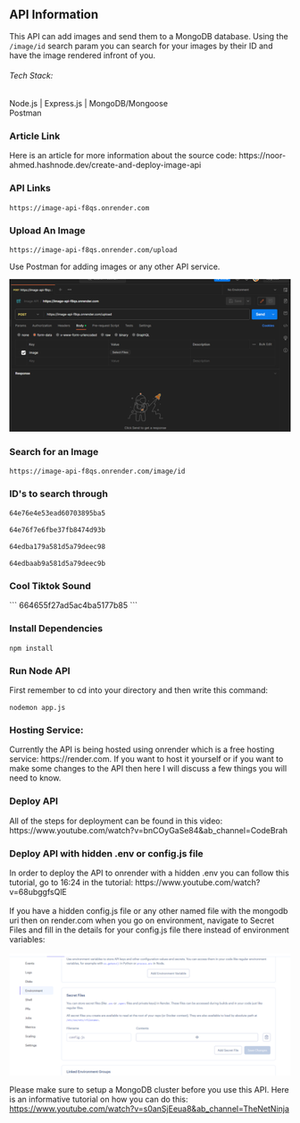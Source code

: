 <h2>API Information</h2>

This API can add images and send them to a MongoDB database. Using the ```/image/id``` search param you can search for your images by their ID and have the image rendered infront of you. 

<!-- <br/> -->
<h6>Tech Stack:</h6>
Node.js | Express.js | MongoDB/Mongoose
<br/>
Postman

<h3>Article Link</h3>
Here is an article for more information about the source code: https://noor-ahmed.hashnode.dev/create-and-deploy-image-api

<h3>API Links</h3>

```
https://image-api-f8qs.onrender.com
```

<h3>Upload An Image</h3>

```
https://image-api-f8qs.onrender.com/upload
```
Use Postman for adding images or any other API service.
<br/>

<img src="./images/postman.png"/>

<!-- <br/> -->
<h3>Search for an Image</h3>

```
https://image-api-f8qs.onrender.com/image/id
```

<h3>ID's to search through</h3>

```
64e76e4e53ead60703895ba5
```

```
64e76f7e6fbe37fb8474d93b
```

```
64edba179a581d5a79deec98
```

```
64edbaab9a581d5a79deec9b
```

<h3>Cool Tiktok Sound</h3>
```
664655f27ad5ac4ba5177b85
```

<h3>Install Dependencies</h3>

```
npm install
```

<h3>Run Node API</h3>
First remember to cd into your directory and then write this command:

```
nodemon app.js
```

<h3>Hosting Service:</h3>
Currently the API is being hosted using onrender which is a free hosting service: https://render.com. If you want to host it yourself or if you want to make some changes to the API then here I will discuss a few things you will need to know.

<h3>Deploy API</h3>
All of the steps for deployment can be found in this video: https://www.youtube.com/watch?v=bnCOyGaSe84&ab_channel=CodeBrah

<h3>Deploy API with hidden .env or config.js file</h3>
In order to deploy the API to onrender with a hidden .env you can follow this tutorial, go to 16:24 in the tutorial: https://www.youtube.com/watch?v=68ubggfsQlE

<br/>
<br/>
If you have a hidden config.js file or any other named file with the mongodb uri then on render.com when you go on environment, navigate to Secret Files and fill in the details for your config.js file there instead of environment variables:

<br/>
<br/>
<img src="./images/example.png"/>
<!-- <br /> -->
<br />

Please make sure to setup a MongoDB cluster before you use this API. Here is an informative tutorial on how you can do this: https://www.youtube.com/watch?v=s0anSjEeua8&ab_channel=TheNetNinja

<!-- <br /> -->

